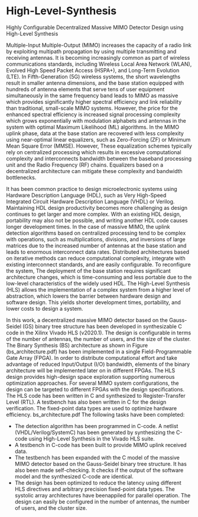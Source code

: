 # High-Level-Synthesis

Highly Configurable Decentralized Massive MIMO Detector Design using High-Level Synthesis

Multiple-Input Multiple-Output (MIMO) increases the capacity of a radio link by exploiting multipath propagation by using multiple transmitting and receiving antennas. It is becoming increasingly common as part of wireless communications standards, including Wireless Local Area Network (WLAN), Evolved High Speed Packet Access (HSPA+), and Long-Term Evolution (LTE). In Fifth-Generation (5G) wireless systems, the short wavelengths result in smaller antenna dimensions, and the base station equipped with hundreds of antenna elements that serve tens of user equipment simultaneously in the same frequency band leads to MIMO as massive which provides significantly higher spectral efficiency and link reliability than traditional, small-scale MIMO systems. However, the price for the enhanced spectral efficiency is increased signal processing complexity which grows exponentially with modulation alphabets and antennas in the system with optimal Maximum Likelihood (ML) algorithms. In the MIMO uplink phase, data at the base station are recovered with less complexity using near-optimal linear equalizers, such as Zero-Forcing (ZF) or Minimum Mean Square Error (MMSE). However, These equalization schemes typically rely on centralized processing which results in excessive computational complexity and interconnects bandwidth between the baseband processing unit and the Radio Frequency (RF) chains. Equalizers based on a decentralized architecture can mitigate these complexity and bandwidth bottlenecks.

It has been common practice to design microelectronic systems using Hardware Description Language (HDL), such as Very High-Speed Integrated Circuit Hardware Description Language (VHDL) or Verilog. Maintaining HDL design productivity becomes more challenging as design continues to get larger and more complex. With an existing HDL design, portability may also not be possible, and writing another HDL code causes longer development times. In the case of massive MIMO, the uplink detection algorithms based on centralized processing tend to be complex with operations, such as multiplications, divisions, and inversions of large matrices due to the increased number of antennas at the base station and leads to enormous interconnect data rates. Distributed architectures based on iterative methods can reduce computational complexity, integrate with existing interconnect standards, and are easily configurable. To reconfigure the system, The deployment of the base station requires significant architecture changes, which is time-consuming and less portable due to the low-level characteristics of the widely used HDL. The High-Level Synthesis (HLS) allows the implementation of a complex system from a higher level of abstraction, which lowers the barrier between hardware design and software design. This yields shorter development times, portability, and lower costs to design a system.

In this work, a decentralized massive MIMO detector based on the Gauss-Seidel (GS) binary tree structure has been developed in synthesizable C code in the Xilinx Vivado HLS (v2020.1). The design is configurable in terms of the number of antennas, the number of users, and the size of the cluster. The Binary Synthesis (BS) architecture as shown in Figure (bs_architecture.pdf) has been implemented in a single Field-Programmable Gate Array (FPGA). In order to distribute computational effort and take advantage of reduced Input/Output (I/O) bandwidth, elements of the binary architecture will be implemented later on in different FPGAs. The HLS design provides high-design space exploration supporting numerous optimization approaches. For several MIMO system configurations, the design can be targeted to different FPGAs with the design specifications. The HLS code has been written in C and synthesized to Register-Transfer Level (RTL). A testbench has also been written in C for the design verification. The fixed-point data types are used to optimize hardware efficiency.
bs_architecture.pdf
The following tasks have been completed:

* The detection algorithm has been programmed in C-code. A netlist (VHDL/Verilog/SystemC) has been generated by synthesizing the C-code using High-Level Synthesis in the Vivado HLS suite.
* A testbench in C-code has been built to provide MIMO uplink received data.
* The testbench has been expanded with the C model of the massive MIMO detector based on the Gauss-Seidel binary tree structure. It has also been made self-checking. It checks if the output of the software model and the synthesized C-code are identical.
* The design has been optimized to reduce the latency using different HLS directives and arbitrary precision fixed-point data types. The systolic array architectures have beenappiled for parallel operation. The design can easily be configured in the number of antennas, the number of users, and the cluster size.
